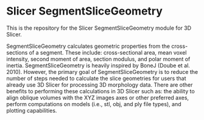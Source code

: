 # Slicer SegmentSliceGeometry

This is the repository for the Slicer SegmentSliceGeometry module for 3D Slicer.

SegmentSliceGeometry calculates geometric properties from the cross-sections of a segment. These include: 
cross-sectional area, mean voxel intensity, second moment of area, section modulus, and polar moment of inertia. 
SegmentSliceGeometry is heavily inspired by BoneJ (Doube et al. 2010). However, the primary goal of SegmentSliceGeometry is to 
reduce the number of steps needed to calculate the slice geometries for users that already use 3D Slicer for processing 3D morphology
data. There are other benefits to performing these calculations in 3D Slicer such as: the ability to align oblique volumes with the 
XYZ images axes or other preferred axes, perform computations on models (i.e., stl, obj, and ply file types), and plotting capabilities.
